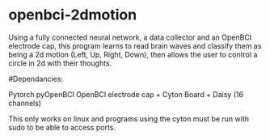 # openbci-2dmotion

Using a fully connected neural network, a data collector and an OpenBCI electrode cap, this program learns to read brain waves and classify them as being a 2d motion (Left, Up, Right, Down), then allows the user to control a circle in 2d with their thoughts.

#Dependancies:

Pytorch
pyOpenBCI
OpenBCI electrode cap + Cyton Board + Daisy (16 channels)

This only works on linux and programs using the cyton must be run with sudo to be able to access ports. 
